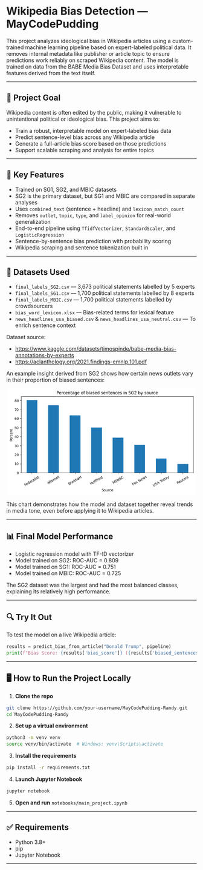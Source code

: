 # Wikipedia Bias Detection — MayCodePudding

This project analyzes ideological bias in Wikipedia articles using a custom-trained machine learning pipeline based on expert-labeled political data. It removes internal metadata like publisher or article topic to ensure predictions work reliably on scraped Wikipedia content. The model is trained on data from the BABE Media Bias Dataset and uses interpretable features derived from the text itself.

---

## 📌 Project Goal

Wikipedia content is often edited by the public, making it vulnerable to unintentional political or ideological bias. This project aims to:

- Train a robust, interpretable model on expert-labeled bias data
- Predict sentence-level bias across any Wikipedia article
- Generate a full-article bias score based on those predictions
- Support scalable scraping and analysis for entire topics

---

## 🚀 Key Features

  - Trained on SG1, SG2, and MBIC datasets
  - SG2 is the primary dataset, but SG1 and MBIC are compared in separate analyses
  - Uses `combined_text` (sentence + headline) and `lexicon_match_count`
  - Removes `outlet`, `topic`, `type`, and `label_opinion` for real-world generalization
- End-to-end pipeline using `TfidfVectorizer`, `StandardScaler`, and `LogisticRegression`
- Sentence-by-sentence bias prediction with probability scoring
- Wikipedia scraping and sentence tokenization built in

---

## 📂 Datasets Used

- `final_labels_SG2.csv` — 3,673 political statements labelled by 5 experts
- `final_labels_SG1.csv` — 1,700 political statements labelled by 8 experts
- `final_labels_MBIC.csv` — 1,700 political statements labelled by crowdsourcers
- `bias_word_lexicon.xlsx` — Bias-related terms for lexical feature
- `news_headlines_usa_biased.csv` & `news_headlines_usa_neutral.csv` — To enrich sentence context

Dataset source:
- https://www.kaggle.com/datasets/timospinde/babe-media-bias-annotations-by-experts
- https://aclanthology.org/2021.findings-emnlp.101.pdf

An example insight derived from SG2 shows how certain news outlets vary in their proportion of biased sentences:

<p align="center">
  <img src="images/bias_percent_news.png" width="500"/>
</p>

This chart demonstrates how the model and dataset together reveal trends in media tone, even before applying it to Wikipedia articles.

---

## 📊 Final Model Performance

- Logistic regression model with TF-ID vectorizer
- Model trained on SG2: ROC-AUC = 0.809
- Model trained on SG1: ROC-AUC = 0.751
- Model trained on MBIC: ROC-AUC = 0.725

The SG2 dataset was the largest and had the most balanced classes, explaining its relatively high performance.

---

## 🔍 Try It Out

To test the model on a live Wikipedia article:

```python
results = predict_bias_from_article("Donald Trump", pipeline)
print(f"Bias Score: {results['bias_score']} ({results['biased_sentences']} of {results['total_sentences']} sentences)")
```

---

## 🖥️ How to Run the Project Locally

1. **Clone the repo**
```bash
git clone https://github.com/your-username/MayCodePudding-Randy.git
cd MayCodePudding-Randy
```

2. **Set up a virtual environment**
```bash
python3 -m venv venv
source venv/bin/activate  # Windows: venv\Scripts\activate
```

3. **Install the requirements**
```bash
pip install -r requirements.txt
```

4. **Launch Jupyter Notebook**
```bash
jupyter notebook
```

5. **Open and run** `notebooks/main_project.ipynb`

---

## ✅ Requirements

- Python 3.8+
- pip
- Jupyter Notebook

---
